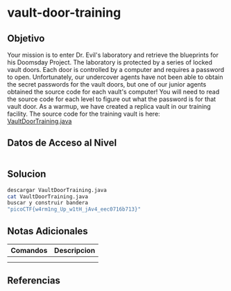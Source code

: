 # vault-door-training
## Objetivo
Your mission is to enter Dr. Evil's laboratory and retrieve the blueprints for his Doomsday Project. The laboratory is protected by a series of locked vault doors. Each door is controlled by a computer and requires a password to open. Unfortunately, our undercover agents have not been able to obtain the secret passwords for the vault doors, but one of our junior agents obtained the source code for each vault's computer! You will need to read the source code for each level to figure out what the password is for that vault door. As a warmup, we have created a replica vault in our training facility. The source code for the training vault is here: [VaultDoorTraining.java](https://jupiter.challenges.picoctf.org/static/1afdf83322ee9c0040f8e3a3c047e18b/VaultDoorTraining.java)
## Datos de Acceso al Nivel
```
```
## Solucion
```Bash
descargar VaultDoorTraining.java
cat VaultDoorTraining.java
buscar y construir bandera
"picoCTF{w4rm1ng_Up_w1tH_jAv4_eec0716b713}"

```
## Notas Adicionales
|**Comandos**|**Descripcion**|
|--------|-------------|
|||
|||
## Referencias

